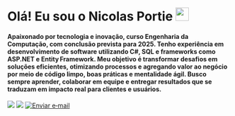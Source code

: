 <h1 align="left">Olá! Eu sou o Nicolas Portie <img src="https://raw.githubusercontent.com/kaueMarques/kaueMarques/master/hi.gif" height="30px"</h1>


#### Apaixonado por tecnologia e inovação, curso Engenharia da Computação, com conclusão prevista para 2025. Tenho experiência em desenvolvimento de software utilizando C#, SQL e frameworks como ASP.NET e Entity Framework. Meu objetivo é transformar desafios em soluções eficientes, otimizando processos e agregando valor ao negócio por meio de código limpo, boas práticas e mentalidade ágil. Busco sempre aprender, colaborar em equipe e entregar resultados que se traduzam em impacto real para clientes e usuários.

<div> 
  <a href="https://www.linkedin.com/in/nicolasportie" target="_blank"><img src="https://img.shields.io/badge/-LinkedIn-%230077B5?style=for-the-badge&logo=linkedin&logoColor=white" target="_blank"></a> 
   <a href="https://wa.me/5518996646794?text=Ol%C3%A1!%20Vim%20atrav%C3%A9s%20do%20seu%20perfil%20no%20GitHub." target="_blank"><img src="https://img.shields.io/badge/WhatsApp-25D366?style=for-the-badge&logo=whatsapp&logoColor=white"_blank"></a>
 <a href="mailto:nicolasportieprofissional@gmail.com" target="_blank">
  <img src="https://img.shields.io/badge/Gmail-D14836?style=for-the-badge&logo=gmail&logoColor=white"
       alt="Enviar e‑mail">
</a>

</div>





